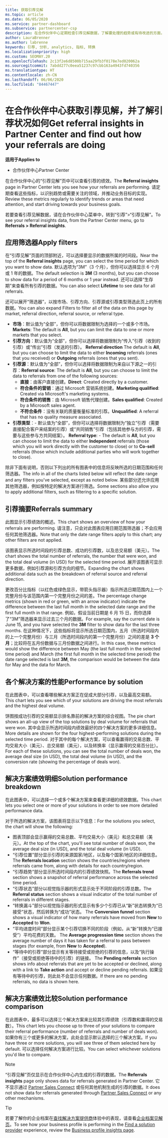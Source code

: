 ```yaml
---
title: 获取引荐见解
ms.topic: article
ms.date: 06/05/2020
ms.service: partner-dashboard
ms.subservice: partnercenter-csp
description: 在合作伙伴中心定期检查引荐见解数据，了解要处理的趋势或有待改进的方面，从而帮助你实现业务目标。
author: LauraBrenner
ms.author: labrenne
keywords: 引荐, 分析, analytics, 指标, 转换
ms.localizationpriority: high
ms.custom: SEOMAY.20
ms.openlocfilehash: 2c13f2e6d8500b715aa29fb3f0178e7ed020062a
ms.sourcegitcommit: 7abdd277c0eea51237c97cbb163a4943fd740356
ms.translationtype: HT
ms.contentlocale: zh-CN
ms.lasthandoff: 06/06/2020
ms.locfileid: "84467447"
---
```

# <a name="get-referral-insights-in-partner-center-and-find-out-how-your-referrals-are-doing"></a><span data-ttu-id="4a107-104">在合作伙伴中心获取引荐见解，并了解引荐状况如何</span><span class="sxs-lookup"><span data-stu-id="4a107-104">Get referral insights in Partner Center and find out how your referrals are doing</span></span>

<span data-ttu-id="4a107-105">**适用于**</span><span class="sxs-lookup"><span data-stu-id="4a107-105">**Applies to**</span></span>

- <span data-ttu-id="4a107-106">合作伙伴中心</span><span class="sxs-lookup"><span data-stu-id="4a107-106">Partner Center</span></span>

<span data-ttu-id="4a107-107">在合作伙伴中心的“引荐见解”页中可以查看引荐的绩效。</span><span class="sxs-lookup"><span data-stu-id="4a107-107">The **Referral insights** page in Partner Center lets you see how your referrals are performing.</span></span> <span data-ttu-id="4a107-108">请定期查看这些指标，以识别趋势或需要关注的领域，并推动业务目标的实现。</span><span class="sxs-lookup"><span data-stu-id="4a107-108">Review these metrics regularly to identify trends or areas that need attention, and start driving towards your business goals.</span></span>

<span data-ttu-id="4a107-109">若要查看引荐见解数据，请在合作伙伴中心菜单中，转到“引荐”>“引荐见解”。</span><span class="sxs-lookup"><span data-stu-id="4a107-109">To see your referral insights data, from the Partner Center menu, go to **Referrals > Referral insights**.</span></span>

## <a name="apply-filters"></a><span data-ttu-id="4a107-110">应用筛选器</span><span class="sxs-lookup"><span data-stu-id="4a107-110">Apply filters</span></span>

<span data-ttu-id="4a107-111">在“引荐见解”页面的顶部附近，可以选择要显示的数据所属的时间段。</span><span class="sxs-lookup"><span data-stu-id="4a107-111">Near the top of the **Referral insights** page, you can select the time period for which you want to show data.</span></span> <span data-ttu-id="4a107-112">默认选项为“3M”（3 个月），但你可以选择显示 6 个月或 1 年的数据。</span><span class="sxs-lookup"><span data-stu-id="4a107-112">The default selection is **3M** (3 months), but you can choose to show data for a period of 6 months or 1 year instead.</span></span> <span data-ttu-id="4a107-113">还可以选择“生存期”来查看所有引荐的数据。</span><span class="sxs-lookup"><span data-stu-id="4a107-113">You can also select **Lifetime** to see data for all referrals.</span></span>

<span data-ttu-id="4a107-114">还可以展开“筛选器”，以按市场、引荐方向、引荐源或引荐类型筛选此页上的所有数据。</span><span class="sxs-lookup"><span data-stu-id="4a107-114">You can also expand Filters to filter all of the data on this page by market, referral direction, referral source, or referral type.</span></span>
- <span data-ttu-id="4a107-115">**市场**：默认值为“全部”，但你可以将数据限制为选择的一个或多个市场。</span><span class="sxs-lookup"><span data-stu-id="4a107-115">**Markets**: The default is **All**, but you can limit the data to one or more markets that you select.</span></span>
- <span data-ttu-id="4a107-116">**引荐方向**：默认值为“全部”，但你可以选择将数据限制为“传入”引荐（收到的引荐）或“传出”引荐（发送的引荐）。  </span><span class="sxs-lookup"><span data-stu-id="4a107-116">**Referral direction** The default is **All**, but you can choose to limit the data to either **Incoming** referrals (ones that you received) or **Outgoing** referrals (ones that you sent).</span></span>
- <span data-ttu-id="4a107-117">**引荐源**：默认值为“全部”，但你可以选择将数据限制为来自以下源之一的引荐：</span><span class="sxs-lookup"><span data-stu-id="4a107-117">**Referral source**: The default is **All**, but you can choose to limit the data to referrals from one of the following sources:</span></span>
  - <span data-ttu-id="4a107-118">**直接**：由客户直接创建。</span><span class="sxs-lookup"><span data-stu-id="4a107-118">**Direct**: Created directly by a customer.</span></span>
  - <span data-ttu-id="4a107-119">**符合条件的营销**：通过 Microsoft 营销系统创建。</span><span class="sxs-lookup"><span data-stu-id="4a107-119">**Marketing qualified**: Created via Microsoft's marketing systems.</span></span>
  - <span data-ttu-id="4a107-120">**符合条件的销售**：由 Microsoft 销售代理创建。</span><span class="sxs-lookup"><span data-stu-id="4a107-120">**Sales qualified**: Created by a Microsoft sales agent.</span></span>
  - <span data-ttu-id="4a107-121">**不符合条件**：没有关联的质量衡量标准的引荐。</span><span class="sxs-lookup"><span data-stu-id="4a107-121">**Unqualified**: A referral that has no quality measure associated.</span></span>
- <span data-ttu-id="4a107-122">**引荐类型**：- 默认值为“全部”，但你可以选择将数据限制为“独立”引荐（需要直接配合客户来结案的引荐）或“共同销售”引荐（包括其他参与方的引荐，需要与这些参与方共同结案）。  </span><span class="sxs-lookup"><span data-stu-id="4a107-122">**Referral type**:  - The default is **All**, but you can choose to limit the data to either **Independent** referrals (those which you will work directly with the customer to close) or to **Co-sell** referrals (those which include additional parties who will work together to close).</span></span>

<span data-ttu-id="4a107-123">除非下面有说明，否则以下列出的所有图表中的信息将反映所选的日期范围和任何筛选器。</span><span class="sxs-lookup"><span data-stu-id="4a107-123">The info in all of the charts listed below will reflect the date range and any filters you've selected, except as noted below.</span></span> <span data-ttu-id="4a107-124">某些部分还允许应用其他筛选器，例如按特定的解决方案进行筛选。</span><span class="sxs-lookup"><span data-stu-id="4a107-124">Some sections also allow you to apply additional filters, such as filtering to a specific solution.</span></span>

## <a name="referrals-summary"></a><span data-ttu-id="4a107-125">引荐摘要</span><span class="sxs-lookup"><span data-stu-id="4a107-125">Referrals summary</span></span>

<span data-ttu-id="4a107-126">此图显示引荐绩效的概述。</span><span class="sxs-lookup"><span data-stu-id="4a107-126">This chart shows an overview of how your referrals are performing.</span></span> <span data-ttu-id="4a107-127">请注意，只会对此图表应用日期范围筛选器；不会应用任何其他筛选器。</span><span class="sxs-lookup"><span data-stu-id="4a107-127">Note that only the date range filters apply to this chart; any other filters are not applied.</span></span> 

<span data-ttu-id="4a107-128">该图表显示所选时间段的引荐总数、成功的引荐数，以及总交易额（美元）。</span><span class="sxs-lookup"><span data-stu-id="4a107-128">The chart shows the total number of referrals, the number that were won, and the total deal volume (in USD) for the selected time period.</span></span> <span data-ttu-id="4a107-129">展开该图表可显示更多数据，例如引荐源和引荐方向的细节。</span><span class="sxs-lookup"><span data-stu-id="4a107-129">Expanding the chart shows additional data such as the breakdown of referral source and referral direction.</span></span> 

<span data-ttu-id="4a107-130">更改百分比指标（以红色或绿色显示，带箭头指示器）指示所选日期范围内上一个完整月份与该范围内第一个完整月份之间的差。</span><span class="sxs-lookup"><span data-stu-id="4a107-130">The percentage change metrics (shown in red or green, with an arrow indicator) indicate the difference between the last full month in the selected date range and the first full month in that range.</span></span> <span data-ttu-id="4a107-131">例如，假设当前日期是 6 月 15 日，而你选择了“3M”筛选器来显示过去三个月的数据。</span><span class="sxs-lookup"><span data-stu-id="4a107-131">For example, say the current date is June 15, and you have selected the **3M** filter to show data for the last three months.</span></span> <span data-ttu-id="4a107-132">在这种情况下，这些指标将显示所选日期范围内，五月（所选时间段内的上一个完整月份）与三月（所选时间段内的第一个完整月份）之间的差是 **3 个月**；比较将在五月份数据与三月份数据之间进行。</span><span class="sxs-lookup"><span data-stu-id="4a107-132">In this case, these metrics would show the difference between May (the last full month in the selected time period) and March (the first full month in the selected time period) the date range selected is last **3M**, the comparison would be between the data for May and the data for March.</span></span>

## <a name="performance-by-solution"></a><span data-ttu-id="4a107-133">各个解决方案的性能</span><span class="sxs-lookup"><span data-stu-id="4a107-133">Performance by solution</span></span>

<span data-ttu-id="4a107-134">在此图表中，可以查看哪些解决方案正在促成大部分引荐，以及最高交易额。</span><span class="sxs-lookup"><span data-stu-id="4a107-134">This chart lets you see which of your solutions are driving the most referrals and the highest deal volume.</span></span>

<span data-ttu-id="4a107-135">饼图按成功引荐的交易额显示排名靠前的解决方案的综合视图。</span><span class="sxs-lookup"><span data-stu-id="4a107-135">The pie chart shows an all-up view of the top solutions by deal volume for referrals that were won.</span></span> <span data-ttu-id="4a107-136">其中会显示所选时间段内绩效最好的四个解决方案的更多详细信息。</span><span class="sxs-lookup"><span data-stu-id="4a107-136">More details are shown for the four highest-performing solutions during the selected time period.</span></span> <span data-ttu-id="4a107-137">对于其中的每个解决方案，可以查看赢得的交易总数、平均交易大小（美元）、总交易额（美元），以及转换率（显示赢得的交易百分比）。</span><span class="sxs-lookup"><span data-stu-id="4a107-137">For each of these solutions, you can see the total number of deals won, the average deal size (in USD), the total deal volume (in USD), and the conversion rate (showing the percentage of deals won).</span></span>

## <a name="solution-performance-breakdown"></a><span data-ttu-id="4a107-138">解决方案绩效明细</span><span class="sxs-lookup"><span data-stu-id="4a107-138">Solution performance breakdown</span></span>

<span data-ttu-id="4a107-139">在此图表中，可以选择一个或多个解决方案来查看更详细的绩效数据。</span><span class="sxs-lookup"><span data-stu-id="4a107-139">This chart lets you select one or more of your solutions in order to see more detailed performance data.</span></span>

<span data-ttu-id="4a107-140">对于所选的解决方案，该图表将显示以下信息：</span><span class="sxs-lookup"><span data-stu-id="4a107-140">For the solutions you select, the chart will show the following:</span></span>
- <span data-ttu-id="4a107-141">图表顶部会显示赢得的交易总数、平均交易大小（美元）和总交易额（美元）。</span><span class="sxs-lookup"><span data-stu-id="4a107-141">At the top of the chart, you'll see total number of deals won, the average deal size (in USD), and the total deal volume (in USD).</span></span>
- <span data-ttu-id="4a107-142">“引荐位置”部分显示引荐的来源国家/地区，以及每个国家/地区的详细信息。</span><span class="sxs-lookup"><span data-stu-id="4a107-142">The **Referrals location** section shows the countries/regions where referrals came from, along with details for each country/region.</span></span>
- <span data-ttu-id="4a107-143">“引荐趋势”部分显示所选时间段内的引荐绩效快照。</span><span class="sxs-lookup"><span data-stu-id="4a107-143">The **Referrals trend** section shows a snapshot of referral performance across the selected time period.</span></span>
- <span data-ttu-id="4a107-144">“引荐状态”部分以视觉指示器的形式显示处于不同阶段的引荐总数。</span><span class="sxs-lookup"><span data-stu-id="4a107-144">The **Referral status** section shows a visual indicator of the total number of referrals in different stages.</span></span>
- <span data-ttu-id="4a107-145">“转换漏斗”部分以视觉指示器的形式显示有多少个引荐已从“新”状态转换为“已接受”状态，然后转换为“成功”状态。   </span><span class="sxs-lookup"><span data-stu-id="4a107-145">The **Conversion funnel** section shows a visual indicator of how many referrals have moved from **New** to **Accepted** to **Won**.</span></span>
- <span data-ttu-id="4a107-146">“平均进度时间”部分显示某个引荐切换不同的阶段（例如，从“新”转换为“已接受”）平均花费的天数。  </span><span class="sxs-lookup"><span data-stu-id="4a107-146">The **Average progression time** section shows the average number of days it has taken for a referral to pass between stages (for example, from **New** to **Accepted**).</span></span>
- <span data-ttu-id="4a107-147">“等待中的引荐”部分显示有关等待接受或拒绝的引荐的信息，以及“执行操作”（接受或拒绝等待中的引荐）的链接。 </span><span class="sxs-lookup"><span data-stu-id="4a107-147">The **Pending referrals** section shows info about referrals that are yet to be accepted or declined, along with a link to **Take action** and accept or decline pending referrals.</span></span> <span data-ttu-id="4a107-148">如果没有等待中的引荐，则此处不会显示任何数据。</span><span class="sxs-lookup"><span data-stu-id="4a107-148">If there are no pending referrals, no data is shown here.</span></span>

## <a name="solution-performance-comparison"></a><span data-ttu-id="4a107-149">解决方案绩效比较</span><span class="sxs-lookup"><span data-stu-id="4a107-149">Solution performance comparison</span></span>

<span data-ttu-id="4a107-150">在此图表中，最多可以选择三个解决方案来比较其引荐绩效（引荐数和赢得的交易数）。</span><span class="sxs-lookup"><span data-stu-id="4a107-150">This chart lets you choose up to three of your solutions to compare their referral performance (number of referrals and number of deals won).</span></span> <span data-ttu-id="4a107-151">如果你有三个或更多的解决方案，此处会显示默认选择的三个解决方案。</span><span class="sxs-lookup"><span data-stu-id="4a107-151">If you have three or more solutions, you will see three of them selected here by default.</span></span> <span data-ttu-id="4a107-152">可以选择任何解决方案进行比较。</span><span class="sxs-lookup"><span data-stu-id="4a107-152">You can select whichever solutions you'd like to compare.</span></span>

> [!NOTE]
> <span data-ttu-id="4a107-153">“引荐见解”页仅显示在合作伙伴中心内生成的引荐的数据。</span><span class="sxs-lookup"><span data-stu-id="4a107-153">The **Referrals insights** page only shows data for referrals generated in Partner Center.</span></span> <span data-ttu-id="4a107-154">它不显示通过 [Partner Sales Connect](https://support.microsoft.com/help/3170447/learn-to-use-partner-center-sales-connect) 或任何其他机制生成的引荐的数据。</span><span class="sxs-lookup"><span data-stu-id="4a107-154">It does not show data for referrals generated through [Partner Sales Connect](https://support.microsoft.com/help/3170447/learn-to-use-partner-center-sales-connect) or any other mechanisms.</span></span>

> [!TIP]
> <span data-ttu-id="4a107-155">若要了解你的企业档案在[查找解决方案提供商](https://www.microsoft.com/solution-providers/home)体验中的表现，请查看[企业档案见解页](analyze-your-marketing-profile.md)。</span><span class="sxs-lookup"><span data-stu-id="4a107-155">To see how your business profile is performing in the [Find a solution provider](https://www.microsoft.com/solution-providers/home) experience, review the [Business profile insights page](analyze-your-marketing-profile.md).</span></span>